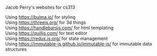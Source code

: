 Jacob Perry's websites for cs313

Using https://bulma.io/ for styling<br>
Using https://threejs.org/ for 3d things<br>
Using https://handlebarsjs.com/ for html templating<br>
Using https://quilljs.com/ for text editor<br>
Using https://redux.js.org/ for state management<br>
Using https://immutable-js.github.io/immutable-js/ for immutable data structures
